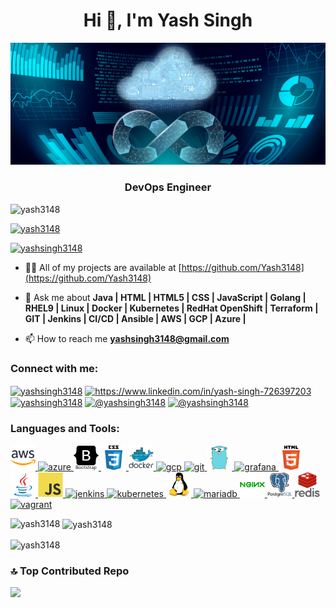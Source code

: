 <h1 align="center">Hi 👋, I'm Yash Singh</h1>
<div align="center"><img src="YS07.jpg"></div>
<h3 align="center">DevOps Engineer</h3>

<p align="left"> <img src="https://komarev.com/ghpvc/?username=yash3148&label=Profile%20views&color=0e75b6&style=flat" alt="yash3148" /> </p>

<p align="left"> <a href="https://github.com/ryo-ma/github-profile-trophy"><img src="https://github-profile-trophy.vercel.app/?username=yash3148" alt="yash3148" /></a> </p>

<p align="left"> <a href="https://twitter.com/yashsingh3148" target="blank"><img src="https://img.shields.io/twitter/follow/yashsingh3148?logo=twitter&style=for-the-badge" alt="yashsingh3148" /></a> </p>

- 👨‍💻 All of my projects are available at [https://github.com/Yash3148](https://github.com/Yash3148)

- 💬 Ask me about **Java | HTML | HTML5 | CSS | JavaScript | Golang | RHEL9 | Linux | Docker | Kubernetes | RedHat OpenShift | Terraform | GIT | Jenkins | CI/CD | Ansible | AWS | GCP | Azure |**

- 📫 How to reach me **yashsingh3148@gmail.com**

<h3 align="left">Connect with me:</h3>
<p align="left">
<a href="https://twitter.com/yashsingh3148" target="blank"><img align="center" src="https://raw.githubusercontent.com/rahuldkjain/github-profile-readme-generator/master/src/images/icons/Social/twitter.svg" alt="yashsingh3148" height="30" width="40" /></a>
<a href="[www.linkedin.com/in/yashsingh3148](https://www.linkedin.com/in/yashsingh3148/)" target="blank"><img align="center" src="https://raw.githubusercontent.com/rahuldkjain/github-profile-readme-generator/master/src/images/icons/Social/linked-in-alt.svg" alt="https://www.linkedin.com/in/yash-singh-726397203" height="30" width="40" /></a>
<a href="https://instagram.com/yashsingh3148" target="blank"><img align="center" src="https://raw.githubusercontent.com/rahuldkjain/github-profile-readme-generator/master/src/images/icons/Social/instagram.svg" alt="yashsingh3148" height="30" width="40" /></a>
<a href="https://www.hackerrank.com/@yashsingh3148" target="blank"><img align="center" src="https://raw.githubusercontent.com/rahuldkjain/github-profile-readme-generator/master/src/images/icons/Social/hackerrank.svg" alt="@yashsingh3148" height="30" width="40" /></a>
<a href="https://www.leetcode.com/@yashsingh3148" target="blank"><img align="center" src="https://raw.githubusercontent.com/rahuldkjain/github-profile-readme-generator/master/src/images/icons/Social/leet-code.svg" alt="@yashsingh3148" height="30" width="40" /></a>
</p>

<h3 align="left">Languages and Tools:</h3>
<p align="left"> <a href="https://aws.amazon.com" target="_blank" rel="noreferrer"> <img src="https://raw.githubusercontent.com/devicons/devicon/master/icons/amazonwebservices/amazonwebservices-original-wordmark.svg" alt="aws" width="40" height="40"/> </a> <a href="https://azure.microsoft.com/en-in/" target="_blank" rel="noreferrer"> <img src="https://www.vectorlogo.zone/logos/microsoft_azure/microsoft_azure-icon.svg" alt="azure" width="40" height="40"/> </a> <a href="https://getbootstrap.com" target="_blank" rel="noreferrer"> <img src="https://raw.githubusercontent.com/devicons/devicon/master/icons/bootstrap/bootstrap-plain-wordmark.svg" alt="bootstrap" width="40" height="40"/> </a> <a href="https://www.w3schools.com/css/" target="_blank" rel="noreferrer"> <img src="https://raw.githubusercontent.com/devicons/devicon/master/icons/css3/css3-original-wordmark.svg" alt="css3" width="40" height="40"/> </a> <a href="https://www.docker.com/" target="_blank" rel="noreferrer"> <img src="https://raw.githubusercontent.com/devicons/devicon/master/icons/docker/docker-original-wordmark.svg" alt="docker" width="40" height="40"/> </a> <a href="https://cloud.google.com" target="_blank" rel="noreferrer"> <img src="https://www.vectorlogo.zone/logos/google_cloud/google_cloud-icon.svg" alt="gcp" width="40" height="40"/> </a> <a href="https://git-scm.com/" target="_blank" rel="noreferrer"> <img src="https://www.vectorlogo.zone/logos/git-scm/git-scm-icon.svg" alt="git" width="40" height="40"/> </a> <a href="https://golang.org" target="_blank" rel="noreferrer"> <img src="https://raw.githubusercontent.com/devicons/devicon/master/icons/go/go-original.svg" alt="go" width="40" height="40"/> </a> <a href="https://grafana.com" target="_blank" rel="noreferrer"> <img src="https://www.vectorlogo.zone/logos/grafana/grafana-icon.svg" alt="grafana" width="40" height="40"/> </a> <a href="https://www.w3.org/html/" target="_blank" rel="noreferrer"> <img src="https://raw.githubusercontent.com/devicons/devicon/master/icons/html5/html5-original-wordmark.svg" alt="html5" width="40" height="40"/> </a> <a href="https://www.java.com" target="_blank" rel="noreferrer"> <img src="https://raw.githubusercontent.com/devicons/devicon/master/icons/java/java-original.svg" alt="java" width="40" height="40"/> </a> <a href="https://developer.mozilla.org/en-US/docs/Web/JavaScript" target="_blank" rel="noreferrer"> <img src="https://raw.githubusercontent.com/devicons/devicon/master/icons/javascript/javascript-original.svg" alt="javascript" width="40" height="40"/> </a> <a href="https://www.jenkins.io" target="_blank" rel="noreferrer"> <img src="https://www.vectorlogo.zone/logos/jenkins/jenkins-icon.svg" alt="jenkins" width="40" height="40"/> </a> <a href="https://kubernetes.io" target="_blank" rel="noreferrer"> <img src="https://www.vectorlogo.zone/logos/kubernetes/kubernetes-icon.svg" alt="kubernetes" width="40" height="40"/> </a> <a href="https://www.linux.org/" target="_blank" rel="noreferrer"> <img src="https://raw.githubusercontent.com/devicons/devicon/master/icons/linux/linux-original.svg" alt="linux" width="40" height="40"/> </a> <a href="https://mariadb.org/" target="_blank" rel="noreferrer"> <img src="https://www.vectorlogo.zone/logos/mariadb/mariadb-icon.svg" alt="mariadb" width="40" height="40"/> </a> <a href="https://www.nginx.com" target="_blank" rel="noreferrer"> <img src="https://raw.githubusercontent.com/devicons/devicon/master/icons/nginx/nginx-original.svg" alt="nginx" width="40" height="40"/> </a> <a href="https://www.postgresql.org" target="_blank" rel="noreferrer"> <img src="https://raw.githubusercontent.com/devicons/devicon/master/icons/postgresql/postgresql-original-wordmark.svg" alt="postgresql" width="40" height="40"/> </a> <a href="https://redis.io" target="_blank" rel="noreferrer"> <img src="https://raw.githubusercontent.com/devicons/devicon/master/icons/redis/redis-original-wordmark.svg" alt="redis" width="40" height="40"/> </a> <a href="https://www.vagrantup.com/" target="_blank" rel="noreferrer"> <img src="https://www.vectorlogo.zone/logos/vagrantup/vagrantup-icon.svg" alt="vagrant" width="40" height="40"/> </a> </p>

<p><img align="left" src="https://github-readme-stats.vercel.app/api/top-langs?username=yash3148&show_icons=true&locale=en&layout=compact&theme=tokyonight" alt="yash3148" /></p>

<p>&nbsp;<img align="center" src="https://github-readme-stats.vercel.app/api?username=yash3148&show_icons=true&locale=en&layout=compact&theme=tokyonight" alt="yash3148" /></p>

<p><img align="center" src="https://github-readme-streak-stats.herokuapp.com/?user=yash3148&show_icons=true&locale=en&layout=compact&theme=tokyonight" alt="yash3148" /></p>

### 🔝 Top Contributed Repo
![](https://github-contributor-stats.vercel.app/api?username=Yash3148&limit=5&theme=flat&combine_all_yearly_contributions=true&show_icons=true&locale=en&layout=compact&theme=tokyonight)
